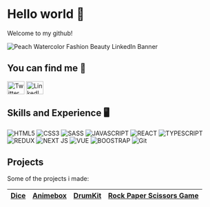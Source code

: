 # Hello world 👋

Welcome to my github!

![Peach Watercolor Fashion   Beauty LinkedIn Banner](https://user-images.githubusercontent.com/93127418/156725538-abc4413b-0c74-4435-9cf8-9f03cb7a8538.png)
 
 
 ## You can find me 📌
 <a href="https://twitter.com/gallegali"><img align="center" src="https://cdn.jsdelivr.net/npm/simple-icons@3.0.1/icons/twitter.svg" alt="Twitter profile" height="30" width="40" /></a>
<a href="https://www.linkedin.com/in/aliciagallegogonzalez/"><img align="center" src="https://cdn.jsdelivr.net/npm/simple-icons@3.0.1/icons/linkedin.svg" alt="LinkedIn profile" height="30" width="40" /></a>

 
 ## Skills and Experience 🖥️
![HTML5](https://img.shields.io/badge/HTML5-E34F26?style=for-the-badge&logo=html5&logoColor=white)
![CSS3](https://img.shields.io/badge/CSS3-1572B6?style=for-the-badge&logo=css3&logoColor=white)
![SASS](https://img.shields.io/badge/Sass-CC6699?style=for-the-badge&logo=sass&logoColor=white)
![JAVASCRIPT](https://img.shields.io/badge/JavaScript-323330?style=for-the-badge&logo=javascript&logoColor=F7DF1E)
![REACT](https://img.shields.io/badge/React-20232A?style=for-the-badge&logo=react&logoColor=61DAFB)
![TYPESCRIPT](https://img.shields.io/badge/typescript-%23007ACC.svg?style=for-the-badge&logo=typescript&logoColor=white)
![REDUX](https://img.shields.io/badge/Redux-593D88?style=for-the-badge&logo=redux&logoColor=white)
![NEXT JS](https://img.shields.io/badge/Next-black?style=for-the-badge&logo=next.js&logoColor=white)
![VUE](https://img.shields.io/badge/Vue.js-35495E?style=for-the-badge&logo=vue.js&logoColor=4FC08D)
![BOOSTRAP](https://img.shields.io/badge/Bootstrap-563D7C?style=for-the-badge&logo=bootstrap&logoColor=white)
![Git](https://img.shields.io/badge/git-%23F05033.svg?style=for-the-badge&logo=git&logoColor=white)
 
 ## Projects
 
 Some of the projects i made:
 
 | <a href="https://github.com/aliciaggz/project-dice" target="_blank">**Dice**</a> | <a href="https://github.com/aliciaggz/animebox" target="_blank">**Animebox**</a> | <a href="https://github.com/aliciaggz/drum-kit-project" target="_blank">**DrumKit**</a> | <a href="https://github.com/aliciaggz/rock-paper-scissor-game" target="_blank">**Rock Paper Scissors Game**</a> |
| :---: | :---: | :---: | :---: |

 
<!--
**aliciaggz/aliciaggz** is a ✨ _special_ ✨ repository because its `README.md` (this file) appears on your GitHub profile.

Here are some ideas to get you started:

- 🔭 I’m currently working on ...
- 🌱 I’m currently learning ...
- 👯 I’m looking to collaborate on ...
- 🤔 I’m looking for help with ...
- 💬 Ask me about ...
- 📫 How to reach me: ...
- 😄 Pronouns: ...
- ⚡ Fun fact: ...
-->
